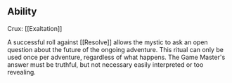 ## Ability
Crux: [[Exaltation]]

A successful roll against [[Resolve]] allows the mystic to ask an open question about the future of the ongoing adventure. This ritual can only be used once per adventure, regardless of what happens. The Game Master's answer must be truthful, but not necessary easily interpreted or too revealing.